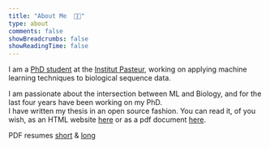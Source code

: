 ```yaml
---
title: "About Me  👨‍💻"
type: about
comments: false
showBreadcrumbs: false
showReadingTime: false
---
```


I am a [PhD student](https://www.theses.fr/s293917) at the [Institut Pasteur](https://research.pasteur.fr/en/), working on applying machine learning techniques to biological sequence data.

I am passionate about the intersection between ML and Biology, and for the last four years have been working on my PhD.  
I have written my thesis in an open source fashion. You can read it, of you wish, as an HTML website [here](https://thesis.lucblassel.com) or as a pdf document [here](https://thesis.lucblassel.com/_main.pdf).

PDF resumes [short](/files/resume.pdf) & [long](/files/resume-long.pdf)
